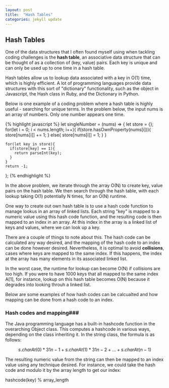 ```yaml
---
layout: post
title:  "Hash Tables"
categories: jekyll update
---
```


## Hash Tables ##
One of the data structures that I often found myself using when tackling
coding challenges is the **hash table**, an associative data structure
that can be thought of as a collection of (key, value) pairs. Each key is 
unique and can only be used up to one time in a hash table.

Hash tables allow us to lookup data associated with a key in O(1) time, 
which is highly efficient.  A lot of programming languages provide data structures
with this sort of "dictionary" functionality, such as the object in Javascript,
the Hash class in Ruby, and the Dictionary in Python.

Below is one example of a coding problem where a hash table is highly useful - 
searching for unique terms. In the problem below, the input nums is an array of numbers.
Only one number appears one time.

{% highlight javascript %}
  let singleNumber = (nums) => {
    let store = {};
    for(let i = 0; i < nums.length; i++){
      if(store.hasOwnProperty(nums[i])){
        store[nums[i]] += 1;
      } else{
        store[nums[i]] = 1;
      }
    }


    for(let key in store){
      if(store[key] == 1){
        return parseInt(key);
      }
    }
    return -1;
  };
{% endhighlight %}

In the above problem, we iterate through the array O(N) to
create key, value pairs on the hash table. We then
search through the hash table, with each lookup taking O(1) 
potentially N times, for an O(N) runtime.

One way to create out own hash table is to use a hash code function to manage
lookus in an array of linked lists. Each string "key" is mapped to a 
numeric value using this hash code function, and the resulting code is then mapped
to an index in an array. At this index in the array is a linked list of keys and values,
where we can look up a key.

There are a couple of things to note about this. The hash code can be calculated any way
desired, and the mapping of the hash code to an index can be done however desired.
Nevertheless, it is optimal to avoid **collisions**, cases where keys are mapped to the
same index. If this happens, the index at the array has many elements in its associated linked list.

In the worst case, the runtime for lookup can become O(N)
if collisions are too high. If you were to have 1000 keys that all mapped
to the same index A[1], for instance, lookup on this hash table becomes O(N)
because it degrades into looking throuh a linked list.

Below are some examples of how hash codes can be calcualted and how mapping can
be done from a hash code to an index.

### Hash codes and mapping###
The Java programming language has a built-in hashcode function in the overarching Object class.
This computes a hashcode in various ways, depending on the class inheriting it. In the string class,
the formula is as follows:

$$ s.charAt(0) * 31n-1 + s.charAt(1) * 31n-2 + ... + s.charAt(n-1) $$

The resulting numeric value from the string can then be mapped to an index value using
any technique desired. For instance, we could take the hash code and modulo it by the array
length to get our index:

hashcode(key) % array_length 

